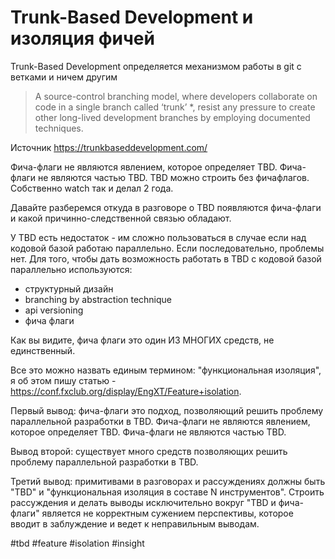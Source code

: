 # Trunk-Based Development и изоляция фичей

Trunk-Based Development определяется механизмом работы в git c ветками и ничем другим

> A source-control branching model, where developers collaborate on code in a single branch called ‘trunk’ *, resist any pressure to create other long-lived development branches by employing documented techniques. 

Источник https://trunkbaseddevelopment.com/

Фича-флаги не являются явлением, которое определяет TBD. Фича-флаги не являются частью TBD. TBD можно строить без фичафлагов. Собственно watch так и делал 2 года. 

Давайте разберемся откуда в разговоре о TBD появляются фича-флаги и какой причинно-следственной связью обладают.

У TBD есть недостаток - им сложно пользоваться в случае если над кодовой базой работаю параллельно. Если последовательно, проблемы нет. Для того, чтобы дать возможность работать в TBD с кодовой базой параллельно используются:
- структурный дизайн
- branching by abstraction technique
- api versioning
- фича флаги

Как вы видите, фича флаги это один ИЗ МНОГИХ средств, не единственный.

Все это можно назвать единым термином: "функциональная изоляция", я об этом пишу статью - https://conf.fxclub.org/display/EngXT/Feature+isolation.

Первый вывод: фича-флаги это подход, позволяющий решить проблему параллельной разработки в TBD. Фича-флаги не являются явлением, которое определяет TBD. Фича-флаги не являются частью TBD. 

Вывод второй: существует много средств позволяющих решить  проблему параллельной разработки в TBD.
 
Третий вывод: примитивами в разговорах и рассуждениях должны быть "TBD" и "функциональная изоляция в составе N инструментов". Строить рассуждения и делать выводы исключительно вокруг "TBD и фича-флаги" является не корректным сужением перспективы, которое вводит в заблуждение и ведет к неправильным выводам.

#tbd #feature #isolation #insight